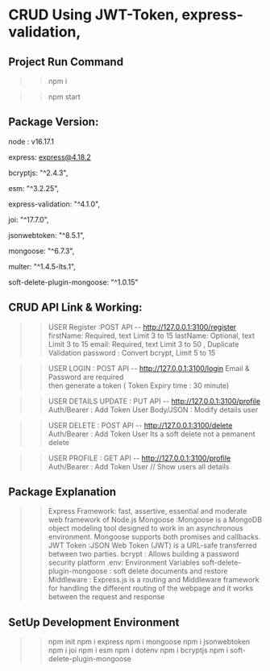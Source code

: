 # CRUD Using JWT-Token, express-validation, 

## Project Run Command
>> npm i

>> npm start

## Package Version:
  node : v16.17.1
  
  express: express@4.18.2
  
  bcryptjs: "^2.4.3",
  
  esm: "^3.2.25",
  
  express-validation: "^4.1.0",
  
  joi: "^17.7.0",
  
  jsonwebtoken: "^8.5.1",
  
  mongoose: "^6.7.3",
  
  multer: "^1.4.5-lts.1",
  
  soft-delete-plugin-mongoose: "^1.0.15"

## CRUD API Link & Working:
  >>USER Register :POST API --   http://127.0.0.1:3100/register 
    firstName: Required, text Limit 3 to 15 
    lastName: Optional, text Limit 3 to 15
    email: Required, text Limit 3 to 50 , Duplicate Validation
    password : Convert bcrypt, Limit 5 to 15

  >>USER LOGIN : POST API -- http://127.0.0.1:3100/login
    Email & Password are required  
    then generate a token ( Token Expiry time : 30 minute)

  >>USER DETAILS UPDATE : PUT API -- http://127.0.0.1:3100/profile 
    Auth/Bearer : Add Token User
    Body/JSON : Modify details user

  >>USER DELETE : POST API --  http://127.0.0.1:3100/delete
    Auth/Bearer : Add Token User
    Its a soft delete not a pemanent delete

  >>USER PROFILE : GET API -- http://127.0.0.1:3100/profile
    Auth/Bearer : Add Token User // Show users all details


## Package Explanation
>> Express Framework: fast, assertive, essential and moderate web framework of Node.js
>> Mongoose :Mongoose is a MongoDB object modeling tool designed to work in an asynchronous environment. Mongoose supports both promises and callbacks.
>> JWT Token :JSON Web Token (JWT) is a URL-safe  transferred between two parties.
>> bcrypt : Allows building a password security platform
>>.env: Environment Variables
>> soft-delete-plugin-mongoose : soft delete documents and restore
>>Middleware : Express.js is a routing and Middleware framework for handling the different routing of the webpage and it works between the request and response


## SetUp Development Environment
  >> npm init
  >> npm i express
  >> npm i mongoose
  >> npm i jsonwebtoken
  >> npm i joi
  >> npm i esm
  >> npm i dotenv
  >> npm i bcryptjs
  >> npm i soft-delete-plugin-mongoose
  

